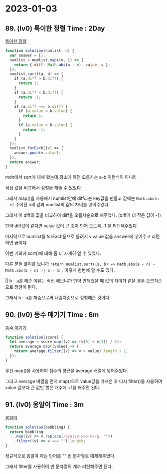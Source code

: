 # 2023-01-03

## 89. (lv0) 특이한 정렬 Time : 2Day

[특이한 정렬](https://school.programmers.co.kr/learn/courses/30/lessons/120880)

```js
function solution(numlist, n) {
  var answer = [];
  numlist = numlist.map((v, i) => {
    return { diff: Math.abs(n - v), value: v };
  });
  numlist.sort((a, b) => {
    if (a.diff > b.diff) {
      return 1;
    }
    if (a.diff < b.diff) {
      return -1;
    }
    if (a.diff === b.diff) {
      if (a.value < b.value) {
        return 1;
      }
      if (a.value > b.value) {
        return -1;
      }
    }
  });
  numlist.forEach((v) => {
    answer.push(v.value);
  });
  return answer;
}
```

mdn에서 sort에 대해 봤는데 평소에 하던 오름차순 a-b 이런식이 아니라

직접 값을 비교해서 정렬을 해줄 수 있었다.

그래서 map()을 사용해서 numlist안에 diff라는 key값을 만들고 값에는 `Math.abs(n - v)` 주어진 n의 값과 numlist의 값의 차이를 넣어주었다.

그래서 이 diff의 값을 비교하여 diff을 오름차순으로 해주었다. (diff가 더 작은 값이 -1)

만약 diff값이 같다면 value 값이 큰 것이 먼저 오도록 -1 을 리턴해주었다.

마지막으로 numlist를 forEach문으로 돌려서 v.value 값을 answer에 넣어주고 리턴하면 끝이다.

이번 기회에 sort()에 대해 좀 더 자세히 알 수 있었다.

다른 분들 풀이를 보니까 `return numlist.sort((a, b) => Math.abs(a - n) - Math.abs(b - n) || b - a);` 이렇게 한번에 할 수도 있다.

|| b - a를 해준 이유는 직접 해보니까 만약 안해줬을 때 값의 차이가 같을 경우 오름차순으로 정렬이 된다.

그래서 b - a를 해줌으로써 내림차순으로 정렬해준 것이다.

## 90. (lv0) 등수 매기기 Time : 6m

[등수 매기기](https://school.programmers.co.kr/learn/courses/30/lessons/120882)

```js
function solution(score) {
  let average = score.map((v) => (v[0] + v[1]) / 2);
  return average.map((value) => {
    return average.filter((v) => v > value).length + 1;
  });
}
```

우선 map()을 사용하여 점수의 평균을 average 배열에 넣어주었다.

그러고 average 배열을 먼저 map()으로 value값을 가져온 후 다시 filter()를 사용하여 value 값보다 큰 값만 뽑은 개수에 +1을 해주면 된다.

## 91. (lv0) 옹알이 Time : 3m

[옹알이](https://school.programmers.co.kr/learn/courses/30/lessons/120956)

```js
function solution(babbling) {
  return babbling
    .map((v) => v.replace(/aya|ye|woo|ma/g, ""))
    .filter((v) => v === "").length;
}
```

정규식으로 옹알이 하는 단어를 "" 빈 문자열로 대체해주었다.

그래서 filter를 사용하여 빈 문자열의 개수 리턴해주면 된다.
